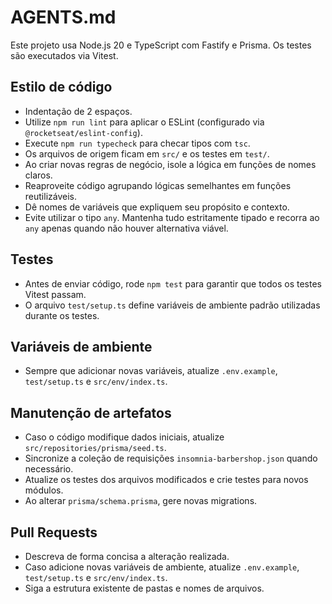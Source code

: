 # AGENTS.md

Este projeto usa Node.js 20 e TypeScript com Fastify e Prisma. Os testes são executados via Vitest.

## Estilo de código
- Indentação de 2 espaços.
- Utilize `npm run lint` para aplicar o ESLint (configurado via `@rocketseat/eslint-config`).
- Execute `npm run typecheck` para checar tipos com `tsc`.
- Os arquivos de origem ficam em `src/` e os testes em `test/`.
- Ao criar novas regras de negócio, isole a lógica em funções de nomes claros.
- Reaproveite código agrupando lógicas semelhantes em funções reutilizáveis.
- Dê nomes de variáveis que expliquem seu propósito e contexto.
- Evite utilizar o tipo `any`. Mantenha tudo estritamente tipado e recorra ao
  `any` apenas quando não houver alternativa viável.

## Testes
- Antes de enviar código, rode `npm test` para garantir que todos os testes Vitest passam.
- O arquivo `test/setup.ts` define variáveis de ambiente padrão utilizadas durante os testes.

## Variáveis de ambiente
- Sempre que adicionar novas variáveis, atualize `.env.example`, `test/setup.ts` e `src/env/index.ts`.

## Manutenção de artefatos
- Caso o código modifique dados iniciais, atualize `src/repositories/prisma/seed.ts`.
- Sincronize a coleção de requisições `insomnia-barbershop.json` quando necessário.
- Atualize os testes dos arquivos modificados e crie testes para novos módulos.
- Ao alterar `prisma/schema.prisma`, gere novas migrations.

## Pull Requests
- Descreva de forma concisa a alteração realizada.
- Caso adicione novas variáveis de ambiente, atualize `.env.example`, `test/setup.ts` e `src/env/index.ts`.
- Siga a estrutura existente de pastas e nomes de arquivos.

